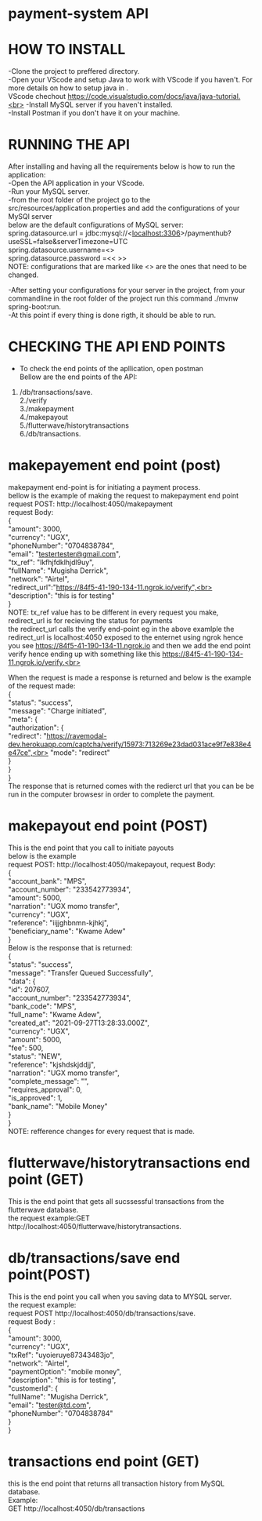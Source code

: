 # payment-system API

# HOW TO INSTALL

-Clone the project to preffered directory.<br>
-Open your VScode and setup Java to work with VScode if you haven't. For more details on how to setup java in .<br>
VScode chechout https://code.visualstudio.com/docs/java/java-tutorial.<br>
-Install MySQL server if you haven't installed.<br>
-Install Postman if you don't have it on your machine.<br>

# RUNNING THE API

After installing and having all the requirements below is how to run the application:<br>
-Open the API application in your VScode.<br>
-Run your MySQL server.<br>
-from the root folder of the project go to the src/resources/application.properties and add the configurations of your MySQl server<br>
below are the default configurations of MySQL server:<br>
spring.datasource.url = jdbc:mysql://<<localhost:3306>>/paymenthub?useSSL=false&serverTimezone=UTC<br>
spring.datasource.username=<<root>><br>
spring.datasource.password =<<  >> <br>
NOTE: configurations that are marked like <<example>> are the ones that need to be changed.<br>

-After setting your configurations for your server in the project, from your commandline in the root folder of the project run this command ./mvnw spring-boot:run.<br>
-At this point if every thing is done rigth, it should be able to run.<br>

# CHECKING THE API END POINTS

- To check the end points of the apllication, open postman<br>
Bellow are the end points of the API:
1. /db/transactions/save.<br>
2./verify<br>
3./makepayment<br>
4./makepayout<br>
5./flutterwave/historytransactions<br>
6./db/transactions.<br>

# makepayement end point (post)
makepayment end-point is for initiating a payment process.<br>
bellow is the example of making the request to makepayment end point<br>
request POST: http://localhost:4050/makepayment<br>
request Body:<br>
{<br>
    "amount": 3000,<br>
    "currency": "UGX",<br>
    "phoneNumber": "0704838784",<br>
    "email": "testertester@gmail.com",<br>
    "tx_ref": "lkfhjfdklhjdl9uy",<br>
    "fullName": "Mugisha Derrick",<br>
    "network": "Airtel",<br>
    "redirect_url":"https://84f5-41-190-134-11.ngrok.io/verify",<br>
    "description": "this is for testing"<br>
 }   <br>
NOTE: tx_ref value has to be different in every request you make, redirect_url is for recieving the status for payments<br>
the redirect_url calls the verify end-point eg in the above examlple the redirect_url is localhost:4050 exposed to the enternet using ngrok hence you see https://84f5-41-190-134-11.ngrok.io and then we add the end point verify hence ending up with something like this https://84f5-41-190-134-11.ngrok.io/verify.<br>

When the request is made a response is returned and below is the example of the request made:<br>
{<br>
    "status": "success",<br>
    "message": "Charge initiated",<br>
    "meta": {<br>
        "authorization": {<br>
            "redirect": "https://ravemodal-dev.herokuapp.com/captcha/verify/15973:713269e23dad031ace9f7e838e4e47ce",<br>
            "mode": "redirect"<br>
        }<br>
    }<br>
}<br>
The response that is returned comes with the redierct url that you can be be run in the computer browsesr in order to complete the payment.
# makepayout end point (POST)
This is the end point that you call to initiate payouts<br>
below is the example<br>
request POST: http://localhost:4050/makepayout,
request Body:<br>
{<br>
  "account_bank": "MPS",<br>
  "account_number": "233542773934",<br>
  "amount": 5000,<br>
  "narration": "UGX momo transfer",<br>
  "currency": "UGX",<br>
  "reference": "iijjghbnmn-kjhkj",<br>
  "beneficiary_name": "Kwame Adew"<br>
}<br>
Below is the response that is returned:<br>
{<br>
    "status": "success",<br>
    "message": "Transfer Queued Successfully",<br>
    "data": {<br>
        "id": 207607,<br>
        "account_number": "233542773934",<br>
        "bank_code": "MPS",<br>
        "full_name": "Kwame Adew",<br>
        "created_at": "2021-09-27T13:28:33.000Z",<br>
        "currency": "UGX",<br>
        "amount": 5000,<br>
        "fee": 500,<br>
        "status": "NEW",<br>
        "reference": "kjshdskjddjj",<br>
        "narration": "UGX momo transfer",<br>
        "complete_message": "",<br>
        "requires_approval": 0,<br>
        "is_approved": 1,<br>
        "bank_name": "Mobile Money"<br>
    }<br>
}<br>
NOTE: refference changes for every request that is made.<br>

# flutterwave/historytransactions end point (GET)
This is the end point that gets all sucssessful transactions from the flutterwave database.<br>
the request example:GET http://localhost:4050/flutterwave/historytransactions.<br>

# db/transactions/save end point(POST)

This is the end point you call when you saving data to MYSQL server.<br>
the request example:<br>
request POST http://localhost:4050/db/transactions/save.<br>
request Body :<br>
{<br>
    "amount": 3000,<br>
    "currency": "UGX",<br>
    "txRef": "uyoieruye87343483jo",<br>
    "network": "Airtel",<br>
    "paymentOption": "mobile money",<br>
    "description": "this is for testing",<br>
    "customerId": {<br>
        "fullName": "Mugisha Derrick",<br>
        "email": "tester@td.com",<br>
        "phoneNumber": "0704838784"<br>
    }<br>
}<br>

# transactions end point (GET)

this is the end point that returns all transaction history from MySQL database.<br>
Example:<br> GET http://localhost:4050/db/transactions




